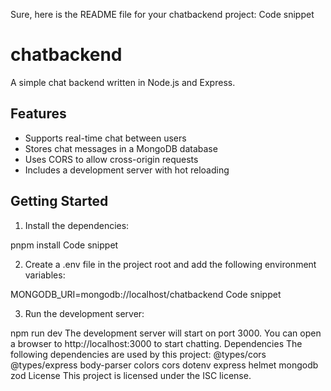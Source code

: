 Sure, here is the README file for your chatbackend project:
Code snippet
# chatbackend

A simple chat backend written in Node.js and Express.

## Features

* Supports real-time chat between users
* Stores chat messages in a MongoDB database
* Uses CORS to allow cross-origin requests
* Includes a development server with hot reloading

## Getting Started

1. Install the dependencies:


pnpm install
Code snippet

2. Create a .env file in the project root and add the following environment variables:


MONGODB_URI=mongodb://localhost/chatbackend
Code snippet

3. Run the development server:


npm run dev
The development server will start on port 3000. You can open a browser to http://localhost:3000 to start chatting.
Dependencies
The following dependencies are used by this project:
@types/cors
@types/express
body-parser
colors
cors
dotenv
express
helmet
mongodb
zod
License
This project is licensed under the ISC license.

